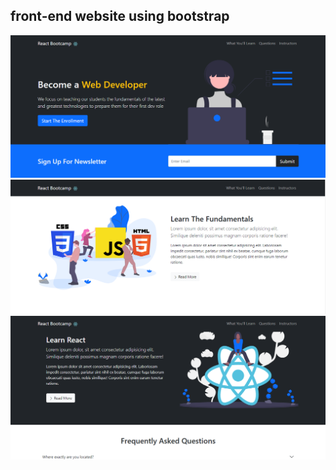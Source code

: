 ## front-end website using bootstrap

![Screenshot](screenshot1.png)
![Screenshot](screenshot2.png)
![Screenshot](screenshot3.png)
